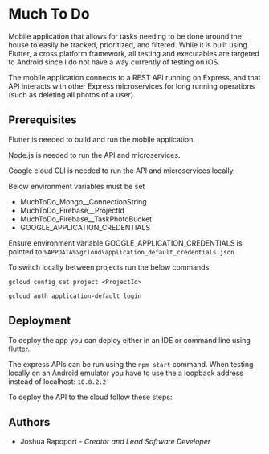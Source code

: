 # Much To Do

Mobile application that allows for tasks needing to be done around the house to easily be tracked, prioritized, and filtered. While it is built using Flutter, a cross platform framework, all testing and executables are targeted to Android since I do not have a way currently of testing on iOS.

The mobile application connects to a REST API running on Express, and that API interacts with other Express microservices for long running operations (such as deleting all photos of a user).

## Prerequisites

Flutter is needed to build and run the mobile application.

Node.js is needed to run the API and microservices.

Google cloud CLI is needed to run the API and microservices locally.

Below environment variables must be set

- MuchToDo_Mongo__ConnectionString
- MuchToDo_Firebase__ProjectId
- MuchToDo_Firebase__TaskPhotoBucket
- GOOGLE_APPLICATION_CREDENTIALS

Ensure environment variable GOOGLE_APPLICATION_CREDENTIALS is pointed to `%APPDATA%\gcloud\application_default_credentials.json`

To switch locally between projects run the below commands:

`gcloud config set project <ProjectId>`

`gcloud auth application-default login`

## Deployment

To deploy the app you can deploy either in an IDE or command line using flutter.

The express APIs can be run using the `npm start` command. When testing locally on an Android emulator you have to use the a loopback address instead of localhost: `10.0.2.2`

To deploy the API to the cloud follow these steps:


## Authors

- Joshua Rapoport - *Creator and Lead Software Developer*
